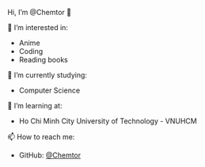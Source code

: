 Hi, I’m @Chemtor 👋

👀 I’m interested in:
- Anime
- Coding
- Reading books

🌱 I’m currently studying:
- Computer Science

💼 I’m learning at:
- Ho Chi Minh City University of Technology - VNUHCM

📫 How to reach me:
- GitHub: [@Chemtor](https://github.com/Chemtor)


<!---
Chemtor/Chemtor is a ✨ special ✨ repository because its `README.md` (this file) appears on your GitHub profile.
You can click the Preview link to take a look at your changes.
--->
